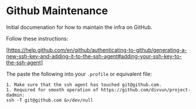 # Github Maintenance

Initial documenation for how to maintain the infra on GitHub.

Follow these instructions:

[https://help.github.com/en/github/authenticating-to-github/generating-a-new-ssh-key-and-adding-it-to-the-ssh-agent#adding-your-ssh-key-to-the-ssh-agent]

The paste the following into your `.profile` or equivalent file:

```
1. Make sure that the ssh agent has touched git@github.com.
1. Required for smooth operation of https://github.com/divvun/project-dadmin:
ssh -T git@github.com &>/dev/null
```
